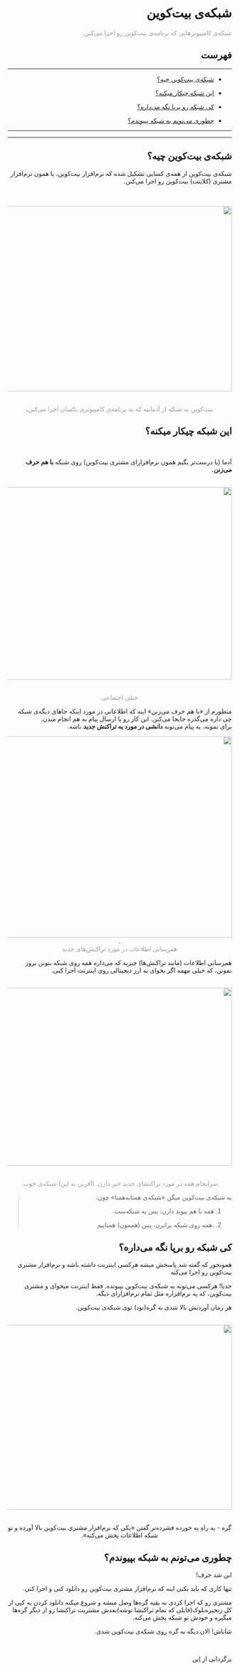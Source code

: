 <div dir='rtl'>

<h1>شبکه&zwnj;ی بیت&zwnj;کوین</h1>
<p><span style="color: #999999;"> شبکه&zwnj;ی کامپیوترهایی که برنامه&zwnj;ی بیت&zwnj;کوین رو اجرا می&zwnj;کنن.</span></p>

<h2>فهرست</h2>
<hr>
    <ul>
        <li>
            <p><a href="#1">شبکه‌ی بیت‌کوین چیه؟</a></p>
        </li>
        <li>
            <p><a href="#2">این شبکه چیکار میکنه؟</a></p>
        </li>
        <li>
            <p><a href="#3">کی شبکه رو برپا نگه می‌داره؟</a></p>
        </li>
              <li>
            <p><a href="#4">چطوری می‌تونم به شبکه بپیوندم؟</a></p>
        </li>
    </ul>
    <hr>
  <hr>


<h2 id="1">شبکه&zwnj;ی بیت&zwnj;کوین چیه؟</h2>
<p>شبکه&zwnj;ی بیت&zwnj;کوین از همه&zwnj;ی کسایی تشکیل شده که نرم&zwnj;افزار بیت&zwnj;کوین، یا همون نرم&zwnj;افزار مشتری (کلاینت) بیت&zwnj;کوین رو اجرا می&zwnj;کنن.</p><br>
<br><img style="display: block; margin-left: auto; margin-right: auto;" src="https://learnmeabitcoin.com/beginners/images/network/png/01-software_network.png" alt="" width="600" height="416" /><br>
<p style="text-align: center;"><span style="color: #999999;">بیت&zwnj;کوین یه شبکه از آدماییه که یه برنامه&zwnj;ی کامپیوتری یکسان اجرا می&zwnj;کنن</span>.</p>
<h2 id="2">این شبکه چیکار میکنه؟</h2><br>
<p>آدما (یا درست&zwnj;تر بگیم همون نرم&zwnj;افزارای مشتری&zwnj; بیت&zwnj;کوین) روی شبکه <strong>با هم حرف می&zwnj;زنن.</strong></p>
<br><img style="display: block; margin-left: auto; margin-right: auto;" src="https://learnmeabitcoin.com/beginners/images/network/png/02-software_network_talking.png" alt="" width="600" height="433" /><br>
<p style="text-align: center;"><span style="color: #999999;">خیلی اجتماعی</span></p>

<p>منظورم از &laquo;با هم حرف می&zwnj;زنن&raquo; اینه که اطلاعاتی در مورد اینکه جاهای دیگه&zwnj;ی شبکه چی داره می&zwnj;گذره جابجا می&zwnj;کنن. این کار رو با ارسال پیام به هم انجام میدن.<br />برای نمونه، یه پیام می&zwnj;تونه <strong>دانشی در مورد یه تراکنش جدید</strong> باشه.</p>
<p style="text-align: center;"><img src="https://learnmeabitcoin.com/beginners/images/network/png/03-software_network_talking_transaction.png" alt="" width="600" height="452" />.<br /><span style="color: #999999;">همرسانی اطلاعات در مورد تراکنش&zwnj;های جدید</span></p>
<p>همرسانی اطلاعات (مانند تراکنش&zwnj;ها) چیزیه که می&zwnj;ذاره همه روی شبکه بتونن بروز بمونن، که خیلی مهمه اگر بخوای یه ارز دیجیتالی روی اینترنت اجرا کنی.</p>
<br><img style="display: block; margin-left: auto; margin-right: auto;" src="https://learnmeabitcoin.com/beginners/images/network/png/04-software_network_talking_transaction_consensus.png" alt="" width="600" height="400" /><br><p style="text-align: center;"><span style="color: #999999;">سرانجام همه در مورد تراکنشای جدید خبر دارن. (آفرین به این) شبکه&zwnj;ی خوب.</span></p>
<blockquote>
<p>به شبکه&zwnj;ی بیت&zwnj;کوین میگن &laquo;شبکه&zwnj;ی همتابه&zwnj;همتا&raquo; چون:<p/>
<ol>
  <li><p>همه با هم پیوند دارن، پس یه شبکه&zwnj;ست.</p></li>
 <li><p>.همه روی شبکه برابرن، پس (هممون) همتاییم</p></li>
</ol>
</blockquote>
<h2 id="3">کی شبکه رو برپا نگه می&zwnj;داره؟</h2>
<p>همونجور که گفته شد پاسخش میشه هرکسی اینترنت داشته باشه و نرم&zwnj;افزار مشتری بیت&zwnj;کوین رو اجرا می&zwnj;کنه</p>
<p>جدیا! هرکسی می&zwnj;تونه به شبکه&zwnj;&zwnj;ی بیت&zwnj;کوین بپیونده. فقط اینترنت میخوای و مشتری بیت&zwnj;کوین، که یه نرم&zwnj;افزاره مثل تمام نرم&zwnj;افزارای دیگه.</p>
<p>هر زمان آوردیش بالا شدی یه گره(نود) توی شبکه&zwnj;ی بیت&zwnj;کوین.</p>
<br><img style="display: block; margin-left: auto; margin-right: auto;" src="https://learnmeabitcoin.com/beginners/images/network/png/05-nodes_network.png" alt="" width="600" height="416" /><br />
<p style="text-align: center;"> گره - یه راهِ یه خورده فشرده&zwnj;تر گفتن &laquo;یکی که نرم&zwnj;افزار مشتری بیت&zwnj;کوین بالا آورده و تو شبکه اطلاعات پخش می&zwnj;کنه&raquo;.</p>
<h2 id="4">چطوری می&zwnj;تونم به شبکه بپیوندم؟</h2>
  <p>این شد حرف!<p/>
  <p>تنها کاری که باید بکنی اینه که نرم&zwnj;افزار مشتری بیت&zwnj;کوین رو دانلود کنی و اجرا کنی.</p>
  <p>مشتری رو که اجرا کردی به بقیه گره&zwnj;ها وصل میشه و شروع میکنه دانلود کردن یه کپی از کل زنجیره&zwnj;بلوک(فایلی که تمام تراکنشا توشه)بعدش مشتریت تراکنشا رو از دیگر گره&zwnj;ها میگیره و خودش تو شبکه پخش می&zwnj;کنه.</p>
<p>شاباش! الان دیگه یه گره روی شبکه&zwnj;ی بیت&zwnj;کوین شدی.</p>
  
  <br>
  <p>برگردانی از
  <a href="https://learnmeabitcoin.com/beginners/network">این</a></p>
  </div>
